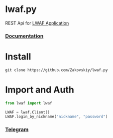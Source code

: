 # lwaf.py
 REST Api for <a href="https://play.google.com/store/apps/details?id=com.Zakovskiy.lwaf">LWAF Application</a>
 
### [Documentation](http://185.188.183.144:5000/doc/)

# Install
```
git clone https://github.com/Zakovskiy/lwaf.py
```

# Import and Auth
```python
from lwaf import lwaf

LWAF = lwaf.Client()
LWAF.login_by_nickname("nickname", "password")
```

### [Telegram](https://t.me/zakovskiy)

